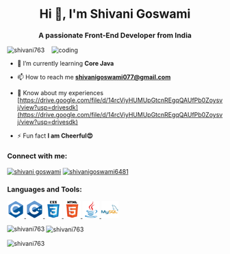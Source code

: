 <h1 align="center">Hi 👋, I'm Shivani Goswami</h1>
<h3 align="center">A passionate Front-End Developer from India</h3>
<img align="right" alt="coding" width="400" src="https://www.google.com/url?sa=i&url=https%3A%2F%2Fgithub.com%2Frudrabarad%2FGifs&psig=AOvVaw3igXavorseXOwgkn0D8oOk&ust=1716925549357000&source=images&cd=vfe&opi=89978449&ved=0CBEQjRxqFwoTCKjfyaLNroYDFQAAAAAdAAAAABAE">

<p align="left"> <img src="https://komarev.com/ghpvc/?username=shivani763&label=Profile%20views&color=0e75b6&style=flat" alt="shivani763" /> </p>

- 🌱 I’m currently learning **Core Java**

- 📫 How to reach me **shivanigoswami077@gmail.com**

- 📄 Know about my experiences [https://drive.google.com/file/d/14rcViyHUMUpGtcnREgqQAUfPb0Zoysvj/view?usp=drivesdk](https://drive.google.com/file/d/14rcViyHUMUpGtcnREgqQAUfPb0Zoysvj/view?usp=drivesdk)

- ⚡ Fun fact **I am Cheerful😍**

<h3 align="left">Connect with me:</h3>
<p align="left">
<a href="https://linkedin.com/in/shivani goswami" target="blank"><img align="center" src="https://raw.githubusercontent.com/rahuldkjain/github-profile-readme-generator/master/src/images/icons/Social/linked-in-alt.svg" alt="shivani goswami" height="30" width="40" /></a>
<a href="https://instagram.com/shivanigoswami6481" target="blank"><img align="center" src="https://raw.githubusercontent.com/rahuldkjain/github-profile-readme-generator/master/src/images/icons/Social/instagram.svg" alt="shivanigoswami6481" height="30" width="40" /></a>
</p>

<h3 align="left">Languages and Tools:</h3>
<p align="left"> <a href="https://www.cprogramming.com/" target="_blank" rel="noreferrer"> <img src="https://raw.githubusercontent.com/devicons/devicon/master/icons/c/c-original.svg" alt="c" width="40" height="40"/> </a> <a href="https://www.w3schools.com/cpp/" target="_blank" rel="noreferrer"> <img src="https://raw.githubusercontent.com/devicons/devicon/master/icons/cplusplus/cplusplus-original.svg" alt="cplusplus" width="40" height="40"/> </a> <a href="https://www.w3schools.com/css/" target="_blank" rel="noreferrer"> <img src="https://raw.githubusercontent.com/devicons/devicon/master/icons/css3/css3-original-wordmark.svg" alt="css3" width="40" height="40"/> </a> <a href="https://www.w3.org/html/" target="_blank" rel="noreferrer"> <img src="https://raw.githubusercontent.com/devicons/devicon/master/icons/html5/html5-original-wordmark.svg" alt="html5" width="40" height="40"/> </a> <a href="https://www.java.com" target="_blank" rel="noreferrer"> <img src="https://raw.githubusercontent.com/devicons/devicon/master/icons/java/java-original.svg" alt="java" width="40" height="40"/> </a> <a href="https://www.mysql.com/" target="_blank" rel="noreferrer"> <img src="https://raw.githubusercontent.com/devicons/devicon/master/icons/mysql/mysql-original-wordmark.svg" alt="mysql" width="40" height="40"/> </a> </p>

<p><img align="left" src="https://github-readme-stats.vercel.app/api/top-langs?username=shivani763&show_icons=true&locale=en&layout=compact" alt="shivani763" /></p>

<p>&nbsp;<img align="center" src="https://github-readme-stats.vercel.app/api?username=shivani763&show_icons=true&locale=en" alt="shivani763" /></p>

<p><img align="center" src="https://github-readme-streak-stats.herokuapp.com/?user=shivani763&" alt="shivani763" /></p>
